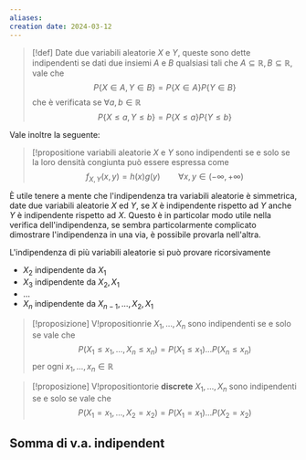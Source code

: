 ```yaml
---
aliases: 
creation date: 2024-03-12
---
```


>[!def]
>Date due variabili aleatorie $X$ e $Y$, queste sono dette indipendenti se dati due insiemi $A$ e $B$ qualsiasi tali che $A \subseteq \mathbb{R}, B \subseteq \mathbb{R}$, vale che
>$$ P\{ X \in A, Y \in B \} = P\{ X \in A \} P\{ Y \in B \} $$
>che è verificata se $\forall a,b \in \mathbb{R}$
>$$P\{ X \leq a, Y \leq b \} = P\{ X \leq a \} P\{ Y \leq b \}$$

Vale inoltre la seguente:

> [!propositione variabili aleatorie $X$ e $Y$ sono indipendenti se e solo se la loro densità congiunta può essere espressa come
> $$ f_{X,Y}(x,y) = h(x)g(y)\qquad \forall x,y \in (-\infty, +\infty) $$

È utile tenere a mente che l'indipendenza tra variabili aleatorie è simmetrica, date due variabili aleatorie $X$ ed $Y$, se $X$ è indipendente rispetto ad $Y$ anche $Y$ è indipendente rispetto ad $X$.
Questo è in particolar modo utile nella verifica dell'indipendenza, se sembra particolarmente complicato dimostrare l'indipendenza in una via, è possibile provarla nell'altra.

L'indipendenza di più variabili aleatorie si può provare ricorsivamente
- $X_{2}$ indipendente da $X_{1}$
- $X_{3}$ indipendente da $X_{2},X_{1}$
- $\dots$ 
- $X_{n}$ indipendente da $X_{n-1},\dots,X_{2},X_{1}$


>[!proposizione]
>V!propositionrie $X_{1},\dots,X_{n}$ sono indipendenti se e solo se vale che
>$$P(X_{1} \leq x_{1}, \dots, X_{n} \leq x_n)=P(X_{1} \leq x_{1})\dots P(X_{n} \leq x_{n})$$
>per ogni $x_{1},\dots,x_{n} \in \mathbb{R}$

>[!proposizione]
>V!propositiontorie **discrete** $X_{1},\dots,X_{n}$ sono indipendenti se e solo se vale che
>$$ P(X_{1} = x_{1}, \dots,X_{2}= x_{2})=P(X_{1}=x_{1})\dots P(X_{2}=x_{2}) $$

## Somma di v.a. indipendent